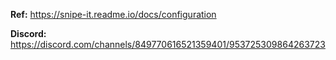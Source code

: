 **Ref:** https://snipe-it.readme.io/docs/configuration

**Discord:** https://discord.com/channels/849770616521359401/953725309864263723
